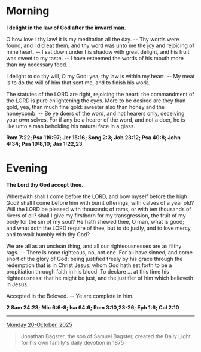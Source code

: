# Morning

**I delight in the law of God after the inward man.**
 
O how love I thy law! it is my meditation all the day. -- Thy words were found, and I did eat them; and thy word was unto me the joy and rejoicing of mine heart. -- I sat down under his shadow with great delight, and his fruit was sweet to my taste. -- I have esteemed the words of his mouth more than my necessary food.
 
I delight to do thy will, O my God: yea, thy law is within my heart. -- My meat is to do the will of him that sent me, and to finish his work.
 
The statutes of the LORD are right, rejoicing the heart: the commandment of the LORD is pure enlightening the eyes. More to be desired are they than gold, yea, than much fine gold: sweeter also than honey and the honeycomb. -- Be ye doers of the word, and not hearers only, deceiving your own selves. For if any be a hearer of the word, and not a doer, he is like unto a man beholding his natural face in a glass.  

**Rom 7:22; Psa 119:97; Jer 15:16; Song 2:3; Job 23:12; Psa 40:8; John 4:34; Psa 19:8,10; Jas 1:22,23**

# Evening

**The Lord thy God accept thee.**
 
Wherewith shall I come before the LORD, and bow myself before the high God? shall I come before him with burnt offerings, with calves of a year old? Will the LORD be pleased with thousands of rams, or with ten thousands of rivers of oil? shall I give my firstborn for my transgression, the fruit of my body for the sin of my soul? He hath shewed thee, O man, what is good; and what doth the LORD require of thee, but to do justly, and to love mercy, and to walk humbly with thy God?
 
We are all as an unclean thing, and all our righteousnesses are as filthy rags. -- There is none righteous, no, not one. For all have sinned, and come short of the glory of God; being justified freely by his grace through the redemption that is in Christ Jesus: whom God hath set forth to be a propitiation through faith in his blood. To declare ... at this time his righteousness: that he might be just, and the justifier of him which believeth in Jesus.
 
Accepted in the Beloved. -- Ye are complete in him.  

**2 Sam 24:23; Mic 6:6-8; Isa 64:6; Rom 3:10,23-26; Eph 1:6; Col 2:10**

---

[Monday 20-October, 2025](https://t.me/s/daily_light)

> Jonathan Bagster, the son of Samuel Bagster, created the Daily Light for his own family's daily devotion in 1875

